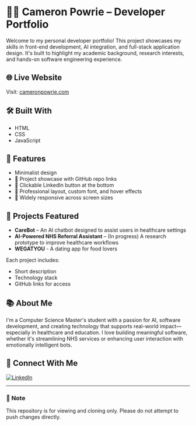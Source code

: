 # 🧑‍💻 Cameron Powrie – Developer Portfolio

Welcome to my personal developer portfolio! This project showcases my skills in front-end development, AI integration, and full-stack application design. It's built to highlight my academic background, research interests, and hands-on software engineering experience.

## 🌐 Live Website

Visit: [cameronpowrie.com](https://cameronpowrie.com)

## 🛠️ Built With
- HTML
- CSS
- JavaScript

## 📁 Features
- Minimalist design
- 💼 Project showcase with GitHub repo links
- 🔗 Clickable LinkedIn button at the bottom
- 🎨 Professional layout, custom font, and hover effects
- 📱 Widely responsive across screen sizes

## 🚀 Projects Featured

- **CareBot** – An AI chatbot designed to assist users in healthcare settings
- **AI-Powered NHS Referral Assistant** – (In progress) A research prototype to improve healthcare workflows
- **WEGATYOU** - A dating app for food lovers

Each project includes:
- Short description
- Technology stack
- GitHub links for access

## 📚 About Me

I'm a Computer Science Master's student with a passion for AI, software development, and creating technology that supports real-world impact—especially in healthcare and education.
I love building meaningful software, whether it's streamlining NHS services or enhancing user interaction with emotionally intelligent bots.

## 🤝 Connect With Me

[![LinkedIn](https://img.shields.io/badge/LinkedIn-blue?logo=linkedin&logoColor=white)](https://www.linkedin.com/in/cameronpowrie)

---

### 📌 Note
This repository is for viewing and cloning only. Please do not attempt to push changes directly.
